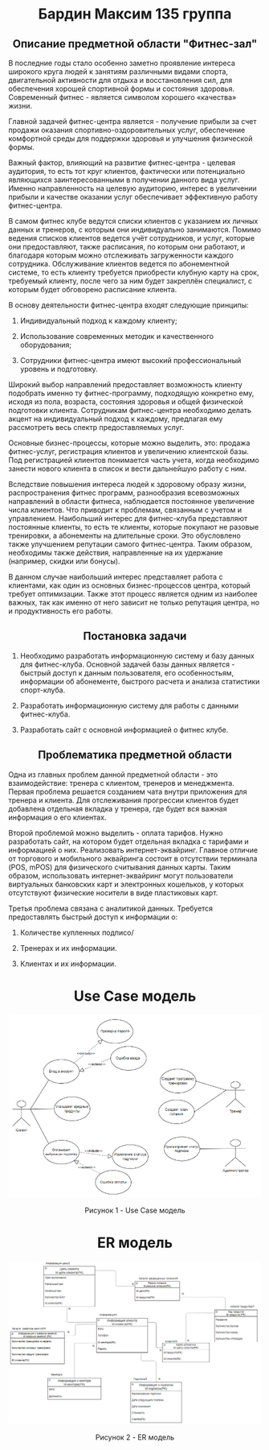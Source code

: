 <h1 align="center">Бардин Максим 135 группа</h1>

<h2 align="center"> Описание предметной области "Фитнес-зал"</h2>

  В последние годы стало особенно заметно проявление интереса широкого круга людей к занятиям различными видами спорта, двигательной активности для отдыха и восстановления сил, для обеспечения хорошей спортивной формы и состояния здоровья. Современный фитнес - является символом хорошего «качества» жизни.
  
  Главной задачей фитнес-центра является - получение прибыли за счет продажи оказания спортивно-оздоровительных услуг, обеспечение комфортной среды для поддержки здоровья и улучшения физической формы.
  
  Важный фактор, влияющий на развитие фитнес-центра - целевая аудитория, то есть тот круг клиентов, фактически или потенциально являющихся заинтересованными в получении данного вида услуг. Именно направленность на целевую аудиторию, интерес в увеличении прибыли и качестве оказании услуг обеспечивает эффективную работу фитнес-центра.
  
  В самом фитнес клубе ведутся списки клиентов с указанием их личных данных и тренеров, с которым они индивидуально занимаются. Помимо ведения списков клиентов ведется учёт сотрудников, и услуг, которые они предоставляют, также расписания, по которым они работают, и благодаря которым можно отслеживать загруженности каждого сотрудника.
Обслуживание клиентов ведется по абонементной системе, то есть клиенту требуется приобрести клубную карту на срок, требуемый клиенту, после чего за ним будет закреплён специалист, с которым будет обговорено расписание клиента.

В основу деятельности фитнес-центра входят следующие принципы:

 1. Индивидуальный подход к каждому клиенту;
 
 2. Использование современных методик и качественного оборудования;
 
 3. Сотрудники фитнес-центра имеют высокий профессиональный уровень и подготовку.
 
Широкий выбор направлений предоставляет возможность клиенту подобрать именно ту фитнес-программу, подходящую конкретно ему, исходя из пола, возраста, состояния здоровья и общей физической подготовки клиента. Сотрудникам фитнес-центра необходимо делать акцент на индивидуальный подход к каждому, предлагая ему рассмотреть весь спектр предоставляемых услуг.
 
Основные бизнес-процессы, которые можно выделить, это: продажа фитнес-услуг, регистрация клиентов и увеличению клиентской базы. Под регистрацией клиентов понимается часть учета, когда необходимо занести нового клиента в список и вести дальнейшую работу с ним. 
 
Вследствие повышения интереса людей к здоровому образу жизни, распространения фитнес программ, разнообразия всевозможных направлений в области фитнеса, наблюдается постоянное увеличение числа клиентов. Что приводит к проблемам, связанным с учетом и управлением. Наибольший интерес для фитнес-клуба представляют постоянные клиенты, то есть те клиенты, которые покупают не разовые тренировки, а абонементы на длительные сроки. Это обусловлено также улучшением репутации самого фитнес-центра. Таким образом, необходимы также действия, направленные на их удержание (например, скидки или бонусы).

В данном случае наибольший интерес представляет работа с клиентами, как один из основных бизнес-процессов центра, который требует оптимизации. Также этот процесс является одним из наиболее важных, так как именно от него зависит не только репутация центра, но и продуктивность его работы.

<h2 align="center"> Постановка задачи </h2> 

1. Необходимо разработать информационную систему и базу данных для фитнес-клуба.
Основной задачей базы данных является - быстрый доступ к данным пользователя, его особенностьям, информации об абонементе, быстрого расчета и анализа статистики спорт-клуба.

2. Разработать информационную систему для работы с данными фитнес-клуба.

3. Разработать сайт с основной информацией о фитнес клубе.

<h2 align="center"> Проблематика предметной области </h2>

Одна из главных проблем данной предметной области - это взаимодействие: тренера с клиентом, тренеров и менеджмента. Первая проблема решается созданием чата внутри приложения для тренера и клиента. Для отслеживания прогрессии клиентов будет добавлена отдельная вкладка у тренера, где будет вся важная информация о его клиентах.

Второй проблемой можно выделить - оплата тарифов. Нужно разработать сайт, на котором будет отдельная вкладка с тарифами и информацией о них. Реализовать интернет-эквайринг. Главное отличие от торгового и мобильного эквайринга состоит в отсутствии терминала (POS, mPOS) для физического считывания данных карты. Таким образом, использовать интернет-эквайринг могут пользователи виртуальных банковских карт и электронных кошельков, у которых отсутствуют физические носители в виде пластиковых карт.

Третья проблема связана с аналитикой данных. Требуется предоставлять быстрый доступ к информации о:

1. Количестве купленных подписо/

2. Тренерах и их информации.

3. Клиентах и их информации.

<h1 align="center"> Use Case модель </h1>

<p align="center">
  <img src="https://github.com/MaxaimBardin/MaxProject/blob/main/pngFiles/Screenshot_1.png" />
</p>

<div align="center">Рисунок 1 - Use Case модель </div>

<h1 align="center"> ER модель </h1>

<p align="center">
  <img src="https://github.com/MaxaimBardin/MaxProject/blob/main/pngFiles/Screenshot_2.png" />
</p>

<div align="center">Рисунок 2 - ER модель </div>
